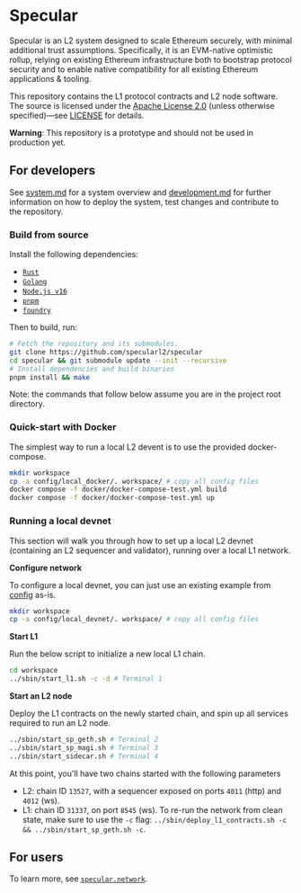 # Specular

Specular is an L2 system designed to scale Ethereum securely, with minimal additional trust assumptions. Specifically, it is an EVM-native optimistic rollup, relying on existing Ethereum infrastructure both to bootstrap protocol security and to enable native compatibility for all existing Ethereum applications & tooling.

This repository contains the L1 protocol contracts and L2 node software. The source is licensed under the [Apache License 2.0](https://www.apache.org/licenses/LICENSE-2.0) (unless otherwise specified)—see <a href="./LICENSE.md">LICENSE</a> for details.

**Warning**: This repository is a prototype and should not be used in production yet.

## For developers

See <a href="./docs/system.md">system.md</a> for a system overview and <a href="./docs/development.md">development.md</a> for further information on how to deploy the system, test changes and contribute to the repository.

### Build from source

Install the following dependencies:
- [`Rust`](https://www.rust-lang.org/)
- [`Golang`](https://go.dev/)
- [`Node.js v16`](https://nodejs.org/en/)
- [`pnpm`](https://pnpm.io/installation#using-corepack)
- [`foundry`](https://book.getfoundry.sh/getting-started/installation)

Then to build, run:
```sh
# Fetch the repository and its submodules.
git clone https://github.com/specularl2/specular
cd specular && git submodule update --init --recursive
# Install dependencies and build binaries
pnpm install && make
```
Note: the commands that follow below assume you are in the project root directory.

### Quick-start with Docker

The simplest way to run a local L2 devent is to use the provided docker-compose.
```sh
mkdir workspace
cp -a config/local_docker/. workspace/ # copy all config files
docker compose -f docker/docker-compose-test.yml build
docker compose -f docker/docker-compose-test.yml up
```

### Running a local devnet

This section will walk you through how to set up a local L2 devnet (containing an L2 sequencer and validator), running over a local L1 network.

**Configure network**

To configure a local devnet, you can just use an existing example from <a href="./config/">config</a> as-is.
```sh
mkdir workspace
cp -a config/local_devnet/. workspace/ # copy all config files
```

**Start L1**

Run the below script to initialize a new local L1 chain.
```sh
cd workspace
../sbin/start_l1.sh -c -d # Terminal 1
```

**Start an L2 node**

Deploy the L1 contracts on the newly started chain, and spin up all services required to run an L2 node.
```sh
../sbin/start_sp_geth.sh # Terminal 2
../sbin/start_sp_magi.sh # Terminal 3
../sbin/start_sidecar.sh # Terminal 4
```

At this point, you'll have two chains started with the following parameters
- L2: chain ID `13527`, with a sequencer exposed on ports `4011` (http) and `4012` (ws).
- L1: chain ID `31337`, on port `8545` (ws).
To re-run the network from clean state, make sure to use the `-c` flag: `../sbin/deploy_l1_contracts.sh -c && ../sbin/start_sp_geth.sh -c`.

## For users
To learn more, see [`specular.network`](https://specular.network/).

